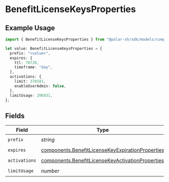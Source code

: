 # BenefitLicenseKeysProperties

## Example Usage

```typescript
import { BenefitLicenseKeysProperties } from "@polar-sh/sdk/models/components";

let value: BenefitLicenseKeysProperties = {
  prefix: "<value>",
  expires: {
    ttl: 70720,
    timeframe: "day",
  },
  activations: {
    limit: 378581,
    enableUserAdmin: false,
  },
  limitUsage: 206931,
};
```

## Fields

| Field                                                                                                                | Type                                                                                                                 | Required                                                                                                             | Description                                                                                                          |
| -------------------------------------------------------------------------------------------------------------------- | -------------------------------------------------------------------------------------------------------------------- | -------------------------------------------------------------------------------------------------------------------- | -------------------------------------------------------------------------------------------------------------------- |
| `prefix`                                                                                                             | *string*                                                                                                             | :heavy_check_mark:                                                                                                   | N/A                                                                                                                  |
| `expires`                                                                                                            | [components.BenefitLicenseKeyExpirationProperties](../../models/components/benefitlicensekeyexpirationproperties.md) | :heavy_check_mark:                                                                                                   | N/A                                                                                                                  |
| `activations`                                                                                                        | [components.BenefitLicenseKeyActivationProperties](../../models/components/benefitlicensekeyactivationproperties.md) | :heavy_check_mark:                                                                                                   | N/A                                                                                                                  |
| `limitUsage`                                                                                                         | *number*                                                                                                             | :heavy_check_mark:                                                                                                   | N/A                                                                                                                  |